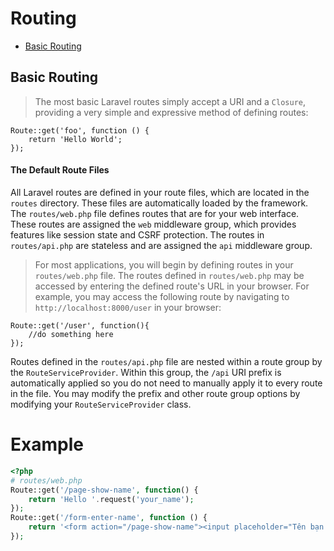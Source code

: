 # Routing

- [Basic Routing](#basic-routing)

<a name="basic-routing"></a>
## Basic Routing

> The most basic Laravel routes simply accept a URI and a `Closure`, providing a very simple and expressive method of defining routes:

    Route::get('foo', function () {
        return 'Hello World';
    });

#### The Default Route Files

All Laravel routes are defined in your route files, which are located in the `routes` directory. These files are automatically loaded by the framework. The `routes/web.php` file defines routes that are for your web interface. These routes are assigned the `web` middleware group, which provides features like session state and CSRF protection. The routes in `routes/api.php` are stateless and are assigned the `api` middleware group.

> For most applications, you will begin by defining routes in your `routes/web.php` file. The routes defined in `routes/web.php` may be accessed by entering the defined route's URL in your browser. For example, you may access the following route by navigating to `http://localhost:8000/user` in your browser:

    Route::get('/user', function(){
        //do something here
    });

Routes defined in the `routes/api.php` file are nested within a route group by the `RouteServiceProvider`. Within this group, the `/api` URI prefix is automatically applied so you do not need to manually apply it to every route in the file. You may modify the prefix and other route group options by modifying your `RouteServiceProvider` class.

# Example

```php
<?php
# routes/web.php
Route::get('/page-show-name', function() {
    return 'Hello '.request('your_name');
});
Route::get('/form-enter-name', function () {
    return '<form action="/page-show-name"><input placeholder="Tên bạn nhập vào đây" name="your_name" type="text"><input type="submit"></form>';
});
```
